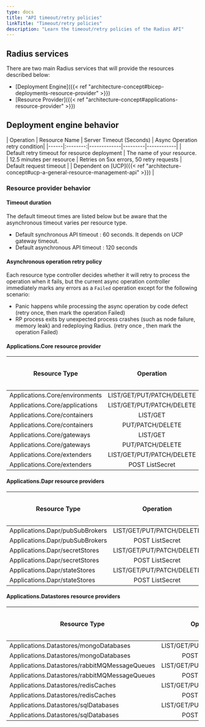 ```yaml
---
type: docs
title: "API timeout/retry policies"
linkTitle: "Timeout/retry policies"
description: "Learn the timeout/retry policies of the Radius API"
---
```


## Radius services

There are two main Radius services that will provide the resources described below:

- [Deployment Engine]({{< ref "architecture-concept#bicep-deployments-resource-provider" >}})
- [Resource Provider]({{< ref "architecture-concept#applications-resource-provider" >}})

## Deployment engine behavior

| Operation | Resource Name | Server Timeout (Seconds) | Async Operation retry condition|
|------|:--------:|-------------|---------|------------|
| Default retry timeout for resource deployment | The name of your resource. | 12.5 minutes per resource | Retries on 5xx errors, 50 retry requests
| Default request timeout | | Dependent on [UCP]({{< ref "architecture-concept#ucp-a-general-resource-management-api" >}}) |

### Resource provider behavior

#### Timeout duration

The default timeout times are listed below but be aware that the asynchronous timeout varies per resource type.

- Default synchronous API timeout : 60 seconds. It depends on UCP gateway timeout.
- Default asynchronous API timeout : 120 seconds

#### Asynchronous operation retry policy

Each resource type controller decides whether it will retry to process the operation when it fails, but the current async operation controller immediately marks any errors as a `Failed` operation except for the following scenario:

- Panic happens while processing the async operation by code defect (retry once, then mark the operation Failed)
- RP process exits by unexpected process crashes (such as node failure, memory leak) and redeploying Radius. (retry once , then mark the operation Failed)

#### Applications.Core resource provider

| Resource Type  | Operation | API Type | Server Timeout (Seconds) | Async Operation retry condition|
|------|:--------:|-------------|---------|------------|
| Applications.Core/environments | LIST/GET/PUT/PATCH/DELETE | Synchronous | default | |
| Applications.Core/applications | LIST/GET/PUT/PATCH/DELETE | Synchronous | default | |
| Applications.Core/containers | LIST/GET | Synchronous | default | |
| Applications.Core/containers | PUT/PATCH/DELETE | Asynchronous | 300 | default |
| Applications.Core/gateways | LIST/GET | Synchronous | default | |
| Applications.Core/gateways | PUT/PATCH/DELETE | Asynchronous | default | default |
| Applications.Core/extenders | LIST/GET/PUT/PATCH/DELETE | Synchronous | default | |
| Applications.Core/extenders | POST ListSecret | Synchronous | default | |

#### Applications.Dapr resource providers

| Resource Type  | Operation | API Type | Server Timeout (Seconds) | Async Operation retry condition|
|------|:--------:|-------------|---------|------------|
| Applications.Dapr/pubSubBrokers | LIST/GET/PUT/PATCH/DELETE | Synchronous | default | |
| Applications.Dapr/pubSubBrokers | POST ListSecret | Synchronous | default | |
| Applications.Dapr/secretStores | LIST/GET/PUT/PATCH/DELETE | Synchronous | default | |
| Applications.Dapr/secretStores | POST ListSecret | Synchronous | default | |
| Applications.Dapr/stateStores | LIST/GET/PUT/PATCH/DELETE | Synchronous | default | |
| Applications.Dapr/stateStores | POST ListSecret | Synchronous | default | |

#### Applications.Datastores resource providers

| Resource Type  | Operation | API Type | Server Timeout (Seconds) | Async Operation retry condition|
|------|:--------:|-------------|---------|------------|
| Applications.Datastores/mongoDatabases | LIST/GET/PUT/PATCH/DELETE | Synchronous | default | |
| Applications.Datastores/mongoDatabases | POST ListSecret | Synchronous | default | |
| Applications.Datastores/rabbitMQMessageQueues | LIST/GET/PUT/PATCH/DELETE | Synchronous | default | |
| Applications.Datastores/rabbitMQMessageQueues | POST ListSecret | Synchronous | default | |
| Applications.Datastores/redisCaches | LIST/GET/PUT/PATCH/DELETE | Synchronous | default | |
| Applications.Datastores/redisCaches | POST ListSecret | Synchronous | default | |
| Applications.Datastores/sqlDatabases | LIST/GET/PUT/PATCH/DELETE | Synchronous | default | |
| Applications.Datastores/sqlDatabases | POST ListSecret | Synchronous | default | |
